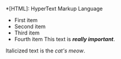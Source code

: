 *[HTML]: HyperText Markup Language
* First item
* Second item
* Third item
* Fourth item
This text is __*really important*__.

Italicized text is the *cat's meow*.